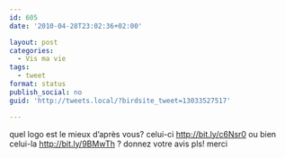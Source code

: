 ```yaml
---
id: 605
date: '2010-04-28T23:02:36+02:00'

layout: post
categories:
  - Vis ma vie
tags:
  - tweet
format: status
publish_social: no
guid: 'http://tweets.local/?birdsite_tweet=13033527517'

---
```


quel logo est le mieux d’après vous? celui-ci http://bit.ly/c6Nsr0 ou bien celui-la http://bit.ly/9BMwTh ? donnez votre avis pls! merci